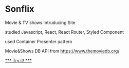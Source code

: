 # Sonflix

Movie & TV shows Intruducing Site

studied Javascript, React, React Router, Styled Component

used Container Presenter pattern

Movie&Shows DB API from https://www.themoviedb.org/ 


[*** Try it! ***](http://skwzz.github.io/sonflix/)
